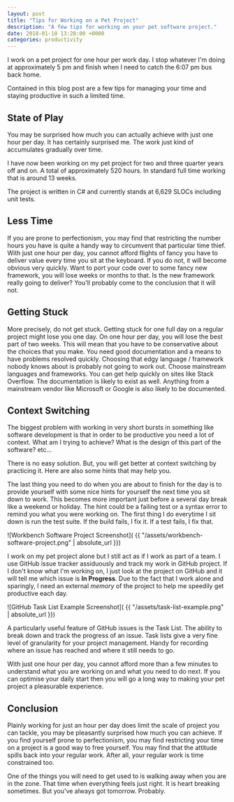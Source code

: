 ```yaml
---
layout: post
title: "Tips for Working on a Pet Project"
description: "A few tips for working on your pet software project."
date: 2018-01-10 13:28:00 +0000
categories: productivity
---
```

I work on a pet project for one hour per work day. I stop whatever I'm doing at approximately 5 pm and finish when I need to catch the 6:07 pm bus back home.

Contained in this blog post are a few tips for managing your time and staying productive in such a limited time.

## State of Play
You may be surprised how much you can actually achieve with just one hour per day. It has certainly surprised me. The work just kind of accumulates gradually over time.

I have now been working on my pet project for two and three quarter years off and on. A total of approximately 520 hours. In standard full time working that is around 13 weeks.

The project is written in C# and currently stands at 6,629 SLOCs including unit tests.

## Less Time
If you are prone to perfectionism, you may find that restricting the number hours you have is quite a handy way to circumvent that particular time thief. With just one hour per day, you cannot afford flights of fancy you have to deliver value every time you sit at the keyboard. If you do not, it will become obvious very quickly. Want to port your code over to some fancy new framework, you will lose weeks or months to that. Is the new framework really going to deliver? You'll probably come to the conclusion that it will not.

## Getting Stuck
More precisely, do not get stuck. Getting stuck for one full day on a regular project might lose you one day. On one hour per day, you will lose the best part of two weeks. This will mean that you have to be conservative about the choices that you make. You need good documentation and a means to have problems resolved quickly. Choosing that edgy language / framework nobody knows about is probably not going to work out. Choose mainstream languages and frameworks. You can get help quickly on sites like Stack Overflow. The documentation is likely to exist as well. Anything from a mainstream vendor like Microsoft or Google is also likely to be documented.

## Context Switching
The biggest problem with working in very short bursts in something like software development is that in order to be productive you need a lot of context. What am I trying to achieve? What is the design of this part of the software? etc...

There is no easy solution. But, you will get better at context switching by practicing it. Here are also some hints that may help you.

The last thing you need to do when you are about to finish for the day is to provide yourself with some nice hints for yourself the next time you sit down to work. This becomes more important just before a several day break like a weekend or holiday. The hint could be a failing test or a syntax error to remind you what you were working on. The first thing I do everytime I sit down is run the test suite. If the build fails, I fix it. If a test fails, I fix that.

![Workbench Software Project Screenshot]( {{ "/assets/workbench-software-project.png" | absolute_url }})

I work on my pet project alone but I still act as if I work as part of a team. I use GitHub issue tracker assiduously and track my work in GitHub project. If I don't know what I'm working on, I just look at the project on GitHub and it will tell me which issue is **In Progress**. Due to the fact that I work alone and sparingly, I need an external *memory* of the project to help me speedily get productive each day.

![GitHub Task List Example Screenshot]( {{ "/assets/task-list-example.png" | absolute_url }})

A particularly useful feature of GitHub issues is the Task List. The ability to break down and track the progress of an issue. Task lists give a very fine level of granularity for your project management. Handy for recording where an issue has reached and where it still needs to go.

With just one hour per day, you cannot afford more than a few minutes to understand what you are working on and what you need to do next. If you can optimise your daily start then you will go a long way to making your pet project a pleasurable experience.

## Conclusion
Plainly working for just an hour per day does limit the scale of project you can tackle, you may be pleasantly surprised how much you can achieve. If you find yourself prone to perfectionism, you may find restricting your time on a project is a good way to free yourself. You may find that the attitude spills back into your regular work. After all, your regular work is time constrained too.

One of the things you will need to get used to is walking away when you are in the zone. That time when everything feels just right. It is heart breaking sometimes. But you've always got tomorrow. Probably.

